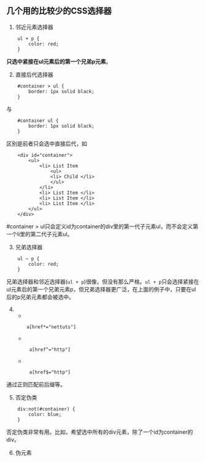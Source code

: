 ## 几个用的比较少的CSS选择器

1. 邻近元素选择器

```
    ul + p {
        color: red;
    }
```

**只选中紧接在ul元素后的第一个兄弟p元素**。

2. 直接后代选择器

```
    #container > ul {
        border: 1px solid black;
    }
```
与
```
    #container ul {
        border: 1px solid black;
    }
```
区别是前者只会选中直接后代，如
```
    <div id="container">
        <ul>
            <li> List Item
                <ul>
                <li> Child </li>
                </ul>
            </li>
            <li> List Item </li>
            <li> List Item </li>
            <li> List Item </li>
        </ul>
    </div>
```
\#container > ul只会定义id为container的div里的第一代子元素ul，而不会定义第一个li里的第二代子元素ul。

3. 兄弟选择器
```
    ul ~ p {
        color: red;
    }
```
兄弟选择器和邻近选择器(`ul + p`)很像，但没有那么严格。`ul + p`只会选择紧接在ul元素后的第一个兄弟元素p，但兄弟选择器更广泛，在上面的例子中，只要在ul后的p兄弟元素都会被选中。

4. - 
    ``` 
        a[href*="nettuts"]
    ```

   - 
   ```
        a[href^="http"]
   ```
   - 
   ```
        a[href$="http"]
   ```

通过正则匹配前后缀等。

5. 否定伪类
```
    div:not(#container) {
        color: blue;
    }
```
否定伪类非常有用。比如，希望选中所有的div元素，除了一个id为container的div。

6. 伪元素